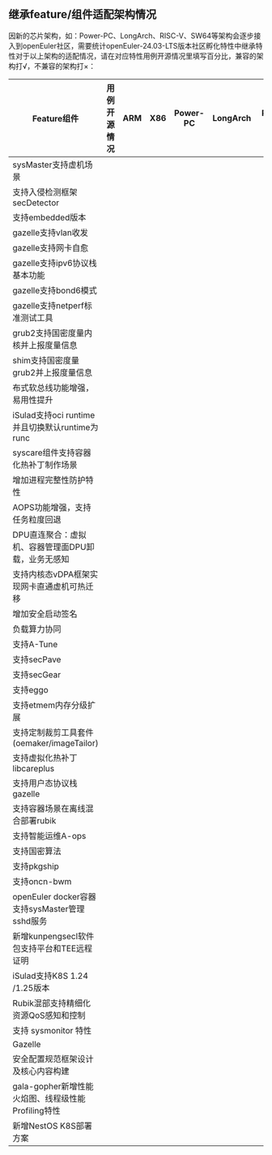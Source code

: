 ## 继承feature/组件适配架构情况

因新的芯片架构，如：Power-PC、LongArch、RISC-V、SW64等架构会逐步接入到openEuler社区，需要统计openEuler-24.03-LTS版本社区孵化特性中继承特性对于以上架构的适配情况，请在对应特性用例开源情况里填写百分比，兼容的架构打√，不兼容的架构打×：

| Feature组件                                        | 用例开源情况 | ARM  | X86  | Power-PC | LongArch | RISC-V | SW64 |
| -------------------------------------------------- | ------------ | ---- | ---- | -------- | -------- | ------ | ---- |
| sysMaster支持虚机场景                              |              |      |      |          |          |        |      |
| 支持入侵检测框架secDetector                        |              |      |      |          |          |        |      |
| 支持embedded版本                                   |              |      |      |          |          |        |      |
| gazelle支持vlan收发                                |              |      |      |          |          |        |      |
| gazelle支持网卡自愈                                |              |      |      |          |          |        |      |
| gazelle支持ipv6协议栈基本功能                      |              |      |      |          |          |        |      |
| gazelle支持bond6模式                               |              |      |      |          |          |        |      |
| gazelle支持netperf标准测试工具                     |              |      |      |          |          |        |      |
| grub2支持国密度量内核并上报度量信息                |              |      |      |          |          |        |      |
| shim支持国密度量grub2并上报度量信息                |              |      |      |          |          |        |      |
| 布式软总线功能增强，易用性提升                     |              |      |      |          |          |        |      |
| iSulad支持oci runtime并且切换默认runtime为runc     |              |      |      |          |          |        |      |
| syscare组件支持容器化热补丁制作场景                |              |      |      |          |          |        |      |
| 增加进程完整性防护特性                             |              |      |      |          |          |        |      |
| AOPS功能增强，支持任务粒度回退                     |              |      |      |          |          |        |      |
| DPU直连聚合：虚拟机、容器管理面DPU卸载，业务无感知 |              |      |      |          |          |        |      |
| 支持内核态vDPA框架实现网卡直通虚机可热迁移         |              |      |      |          |          |        |      |
| 增加安全启动签名                                   |              |      |      |          |          |        |      |
| 负载算力协同                                       |              |      |      |          |          |        |      |
| 支持A-Tune                                         |              |      |      |          |          |        |      |
| 支持secPave                                        |              |      |      |          |          |        |      |
| 支持secGear                                        |              |      |      |          |          |        |      |
| 支持eggo                                           |              |      |      |          |          |        |      |
| 支持etmem内存分级扩展                              |              |      |      |          |          |        |      |
| 支持定制裁剪工具套件(oemaker/imageTailor)          |              |      |      |          |          |        |      |
| 支持虚拟化热补丁libcareplus                        |              |      |      |          |          |        |      |
| 支持用户态协议栈gazelle                            |              |      |      |          |          |        |      |
| 支持容器场景在离线混合部署rubik                    |              |      |      |          |          |        |      |
| 支持智能运维A-ops                                  |              |      |      |          |          |        |      |
| 支持国密算法                                       |              |      |      |          |          |        |      |
| 支持pkgship                                        |              |      |      |          |          |        |      |
| 支持oncn-bwm                                       |              |      |      |          |          |        |      |
| openEuler docker容器支持sysMaster管理sshd服务      |              |      |      |          |          |        |      |
| 新增kunpengsecl软件包支持平台和TEE远程证明         |              |      |      |          |          |        |      |
| iSulad支持K8S 1.24 /1.25版本                       |              |      |      |          |          |        |      |
| Rubik混部支持精细化资源QoS感知和控制               |              |      |      |          |          |        |      |
| 支持 sysmonitor 特性                               |              |      |      |          |          |        |      |
| Gazelle                                            |              |      |      |          |          |        |      |
| 安全配置规范框架设计及核心内容构建                 |              |      |      |          |          |        |      |
| gala-gopher新增性能火焰图、线程级性能Profiling特性 |              |      |      |          |          |        |      |
| 新增NestOS K8S部署方案                             |              |      |      |          |          |        |      |



